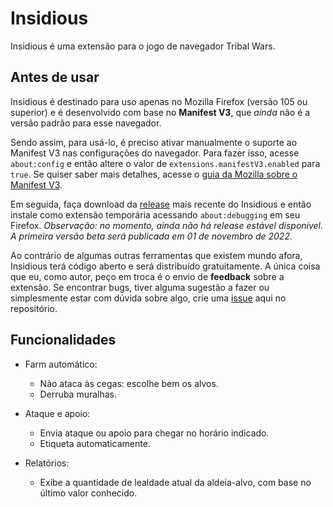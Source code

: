 # Insidious
Insidious é uma extensão para o jogo de navegador Tribal Wars.

## Antes de usar
Insidious é destinado para uso apenas no Mozilla Firefox (versão 105 ou superior) e é desenvolvido com base no **Manifest V3**, que *ainda* não é a versão padrão para esse navegador.

Sendo assim, para usá-lo, é preciso ativar manualmente o suporte ao Manifest V3 nas configurações do navegador. Para fazer isso, acesse `about:config` e então altere o valor de `extensions.manifestV3.enabled` para `true`. Se quiser saber mais detalhes, acesse o [guia da Mozilla sobre o Manifest V3](https://extensionworkshop.com/documentation/develop/manifest-v3-migration-guide/).

Em seguida, faça download da [release](https://github.com/ferreira-tb/insidious/releases) mais recente do Insidious e então instale como extensão temporária acessando `about:debugging` em seu Firefox. *Observação: no momento, ainda não há release estável disponível. A primeira versão beta será publicada em 01 de novembro de 2022.*

Ao contrário de algumas outras ferramentas que existem mundo afora, Insidious terá código aberto e será distribuído gratuitamente. A única coisa que eu, como autor, peço em troca é o envio de **feedback** sobre a extensão. Se encontrar bugs, tiver alguma sugestão a fazer ou simplesmente estar com dúvida sobre algo, crie uma [issue](https://github.com/ferreira-tb/insidious/issues) aqui no repositório.

## Funcionalidades
- Farm automático:
    - Não ataca às cegas: escolhe bem os alvos.
    - Derruba muralhas.

- Ataque e apoio:
    - Envia ataque ou apoio para chegar no horário indicado.
    - Etiqueta automaticamente.

- Relatórios:
    - Exibe a quantidade de lealdade atual da aldeia-alvo, com base no último valor conhecido.